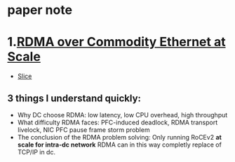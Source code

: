 # paper note

# 1.[RDMA over Commodity Ethernet at Scale](http://delivery.acm.org/10.1145/2940000/2934908/p202-guo.pdf?ip=175.159.126.197&id=2934908&acc=PUBLIC&key=CDD1E79C27AC4E65%2EFC30B8D6EF32B758%2E4D4702B0C3E38B35%2E4D4702B0C3E38B35&__acm__=1526398003_b29114454296136b27e611a692059607)
* [ Slice ](https://conferences.sigcomm.org/events/apnet2017/slides/cx.pdf)
## 3 things I understand quickly:
* Why DC choose RDMA: 
low latency, low CPU overhead, high throughput
* What difficulty RDMA faces:
PFC-induced deadlock, RDMA transport livelock, NIC PFC pause frame storm problem
* The conclusion of the RDMA problem solving:
Only running RoCEv2 **at scale for intra-dc network** RDMA can in this way completly replace of TCP/IP in dc.
